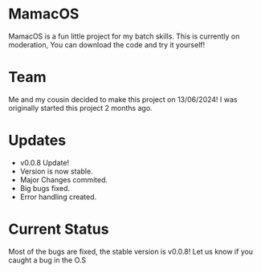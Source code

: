 
# MamacOS
MamacOS is a fun little project for my batch skills. This is currently on moderation,
You can download the code and try it yourself!

# Team
Me and my cousin decided to make this project on 13/06/2024! I was originally started this project 2 months ago.

# Updates
- v0.0.8 Update!
- Version is now stable.
- Major Changes commited. 
- Big bugs fixed. 
- Error handling created. 

# Current Status
Most of the bugs are fixed, the stable version is v0.0.8! Let us know
if you caught a bug in the O.S
